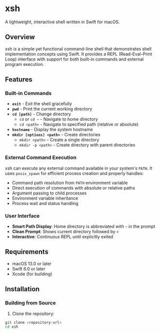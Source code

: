 # xsh

A lightweight, interactive shell written in Swift for macOS.

## Overview

xsh is a simple yet functional command-line shell that demonstrates shell implementation concepts using Swift. It provides a REPL (Read-Eval-Print Loop) interface with support for both built-in commands and external program execution.

## Features

### Built-in Commands

- **`exit`** - Exit the shell gracefully
- **`pwd`** - Print the current working directory
- **`cd [path]`** - Change directory
  - `cd` or `cd ~` - Navigate to home directory
  - `cd <path>` - Navigate to specified path (relative or absolute)
- **`hostname`** - Display the system hostname
- **`mkdir [options] <path>`** - Create directories
  - `mkdir <path>` - Create a single directory
  - `mkdir -p <path>` - Create directory with parent directories

### External Command Execution

xsh can execute any external command available in your system's `PATH`. It uses `posix_spawn` for efficient process creation and properly handles:
- Command path resolution from `PATH` environment variable
- Direct execution of commands with absolute or relative paths
- Argument passing to child processes
- Environment variable inheritance
- Process wait and status handling

### User Interface

- **Smart Path Display**: Home directory is abbreviated with `~` in the prompt
- **Clean Prompt**: Shows current directory followed by `>`
- **Interactive**: Continuous REPL until explicitly exited

## Requirements

- macOS 13.0 or later
- Swift 6.0 or later
- Xcode (for building)

## Installation

### Building from Source

1. Clone the repository:
```bash
git clone <repository-url>
cd xsh
